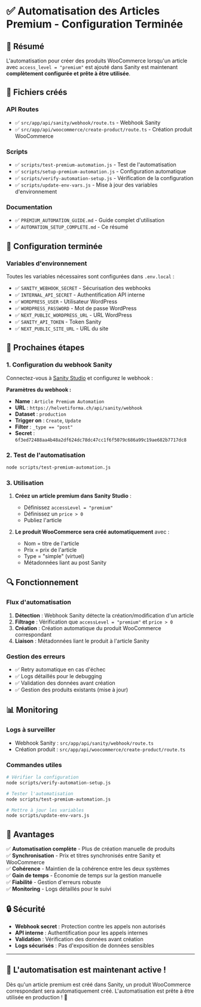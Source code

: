 # ✅ Automatisation des Articles Premium - Configuration Terminée

## 🎯 Résumé

L'automatisation pour créer des produits WooCommerce lorsqu'un article avec `access_level = "premium"` est ajouté dans Sanity est maintenant **complètement configurée et prête à être utilisée**.

## 📁 Fichiers créés

### API Routes
- ✅ `src/app/api/sanity/webhook/route.ts` - Webhook Sanity
- ✅ `src/app/api/woocommerce/create-product/route.ts` - Création produit WooCommerce

### Scripts
- ✅ `scripts/test-premium-automation.js` - Test de l'automatisation
- ✅ `scripts/setup-premium-automation.js` - Configuration automatique
- ✅ `scripts/verify-automation-setup.js` - Vérification de la configuration
- ✅ `scripts/update-env-vars.js` - Mise à jour des variables d'environnement

### Documentation
- ✅ `PREMIUM_AUTOMATION_GUIDE.md` - Guide complet d'utilisation
- ✅ `AUTOMATION_SETUP_COMPLETE.md` - Ce résumé

## 🔧 Configuration terminée

### Variables d'environnement
Toutes les variables nécessaires sont configurées dans `.env.local` :
- ✅ `SANITY_WEBHOOK_SECRET` - Sécurisation des webhooks
- ✅ `INTERNAL_API_SECRET` - Authentification API interne
- ✅ `WORDPRESS_USER` - Utilisateur WordPress
- ✅ `WORDPRESS_PASSWORD` - Mot de passe WordPress
- ✅ `NEXT_PUBLIC_WORDPRESS_URL` - URL WordPress
- ✅ `SANITY_API_TOKEN` - Token Sanity
- ✅ `NEXT_PUBLIC_SITE_URL` - URL du site

## 🚀 Prochaines étapes

### 1. Configuration du webhook Sanity

Connectez-vous à [Sanity Studio](https://helvetiforma.sanity.studio) et configurez le webhook :

**Paramètres du webhook :**
- **Name** : `Article Premium Automation`
- **URL** : `https://helvetiforma.ch/api/sanity/webhook`
- **Dataset** : `production`
- **Trigger on** : `Create`, `Update`
- **Filter** : `_type == "post"`
- **Secret** : `6f3ed72488aa4b48a2df624dc78dc47cc1f6f5079c686a99c19ae682b7717dc8`

### 2. Test de l'automatisation

```bash
node scripts/test-premium-automation.js
```

### 3. Utilisation

1. **Créez un article premium dans Sanity Studio** :
   - Définissez `accessLevel = "premium"`
   - Définissez un `price > 0`
   - Publiez l'article

2. **Le produit WooCommerce sera créé automatiquement** avec :
   - Nom = titre de l'article
   - Prix = prix de l'article
   - Type = "simple" (virtuel)
   - Métadonnées liant au post Sanity

## 🔍 Fonctionnement

### Flux d'automatisation

1. **Détection** : Webhook Sanity détecte la création/modification d'un article
2. **Filtrage** : Vérification que `accessLevel = "premium"` et `price > 0`
3. **Création** : Création automatique du produit WooCommerce correspondant
4. **Liaison** : Métadonnées liant le produit à l'article Sanity

### Gestion des erreurs

- ✅ Retry automatique en cas d'échec
- ✅ Logs détaillés pour le debugging
- ✅ Validation des données avant création
- ✅ Gestion des produits existants (mise à jour)

## 📊 Monitoring

### Logs à surveiller
- Webhook Sanity : `src/app/api/sanity/webhook/route.ts`
- Création produit : `src/app/api/woocommerce/create-product/route.ts`

### Commandes utiles
```bash
# Vérifier la configuration
node scripts/verify-automation-setup.js

# Tester l'automatisation
node scripts/test-premium-automation.js

# Mettre à jour les variables
node scripts/update-env-vars.js
```

## 🎉 Avantages

✅ **Automatisation complète** - Plus de création manuelle de produits  
✅ **Synchronisation** - Prix et titres synchronisés entre Sanity et WooCommerce  
✅ **Cohérence** - Maintien de la cohérence entre les deux systèmes  
✅ **Gain de temps** - Économie de temps sur la gestion manuelle  
✅ **Fiabilité** - Gestion d'erreurs robuste  
✅ **Monitoring** - Logs détaillés pour le suivi  

## 🔒 Sécurité

- **Webhook secret** : Protection contre les appels non autorisés
- **API interne** : Authentification pour les appels internes
- **Validation** : Vérification des données avant création
- **Logs sécurisés** : Pas d'exposition de données sensibles

---

## 🎯 L'automatisation est maintenant active !

Dès qu'un article premium est créé dans Sanity, un produit WooCommerce correspondant sera automatiquement créé. L'automatisation est prête à être utilisée en production ! 🚀
